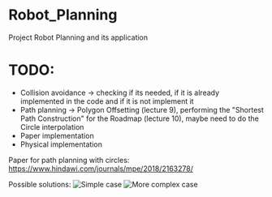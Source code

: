 # Robot_Planning
Project Robot Planning and its application


# TODO:
- Collision avoidance -> checking if its needed, if it is already implemented in the code and if it is not implement it
- Path planning -> Polygon Offsetting (lecture 9), performing the "Shortest Path Construction" for the Roadmap (lecture 10), maybe need to do the Circle interpolation
- Paper implementation  
- Physical implementation


Paper for path planning with circles:
https://www.hindawi.com/journals/mpe/2018/2163278/

Possible solutions:
![Simple case](https://user-images.githubusercontent.com/58950678/205900992-8efe288c-5048-4d40-9b83-f8033f309111.PNG)
![More complex case](https://user-images.githubusercontent.com/58950678/205900996-afe85b2a-0b8a-4780-ac5a-139f887d864d.PNG)
